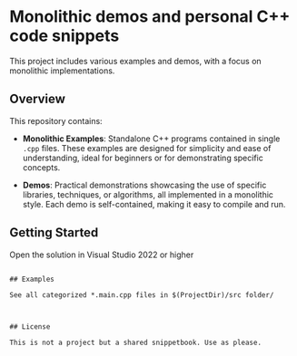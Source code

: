  

# Monolithic demos and personal C++ code snippets

This project includes various examples and demos, with a focus on monolithic implementations.

## Overview

This repository contains:

- **Monolithic Examples**: Standalone C++ programs contained in single `.cpp` files. These examples are designed for simplicity and ease of understanding, ideal for beginners or for demonstrating specific concepts.

- **Demos**: Practical demonstrations showcasing the use of specific libraries, techniques, or algorithms, all implemented in a monolithic style. Each demo is self-contained, making it easy to compile and run.

## Getting Started
 
 Open the solution in Visual Studio 2022 or higher
   ```

## Examples

See all categorized *.main.cpp files in $(ProjectDir)/src folder/
 
  

## License

This is not a project but a shared snippetbook. Use as please.
